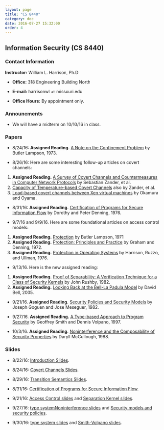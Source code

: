 ```yaml
---
layout: page
title: "CS 8440"
category: doc
date: 2016-07-27 15:32:00
order: 4
---
```


## Information Security (CS 8440)


### Contact Information

__Instructor:__ William L. Harrison, Ph.D

* __Office:__ 318 Engineering Building North

* __E-mail:__ harrisonwl `at` missouri.edu

* __Office Hours:__ By appointment only.


### Announcments

* We will have a midterm on 10/10/16 in class.


### Papers

* 8/24/16: __Assigned Reading.__ <a href="https://harrisonwl.github.io/assets/courses/infosec/fall2016/reading/lampson73note.pdf">A Note on the Confinement Problem</a> by Butler Lampson, 1973.

* 8/26/16: Here are some interesting follow-up articles on covert channels:
1. __Assigned Reading.__ <a href = "http://ieeexplore.ieee.org/stamp/stamp.jsp?arnumber=4317620">A Survey of Covert Channels and Countermeasures in Computer Network Protocols</a> by Sebastian Zander, et al.
2. <a href = "https://www.researchgate.net/publication/228645264_Capacity_of_Temperature-Based_Covert_Channels">Capacity of Temperature-based Covert Channels</a> also by Zander, et al.
3. <a href = "http://dl.acm.org/citation.cfm?id=1774088.1774125&coll=portal&dl=GUIDE&type=series&idx=SERIES179&part=series&WantType=Proceedings&title=SAC">Load-based covert channels between Xen virtual machines</a> by Okamura and Oyama.


* 8/31/16: __Assigned Reading.__ <a href="https://harrisonwl.github.io/assets/courses/infosec/fall2016/reading/denning.pdf">Certification of Programs for Secure Information Flow</a> by Dorothy and Peter Denning, 1976.

* 9/7/16 and 9/9/16. Here are some foundational articles on access control models:
1. __Assigned Reading.__ <a href = "https://harrisonwl.github.io/assets/courses/infosec/fall2016/reading/Lampson71.pdf">Protection</a> by Butler Lampson, 1971
2. __Assigned Reading.__ <a href = "https://harrisonwl.github.io/assets/courses/infosec/fall2016/reading/GrahamDenning72.pdf">Protection: Principles and Practice</a> by Graham and Denning, 1972.
3. __Assigned Reading.__ <a href = "https://harrisonwl.github.io/assets/courses/infosec/fall2016/reading/harrison-ruzzo-ullman.pdf">Protection in Operating Systems</a> by Harrison, Ruzzo, and Ullman, 1976.

* 9/13/16. Here is the new assigned reading:
1. __Assigned Reading.__ <a href="https://harrisonwl.github.io/assets/courses/infosec/fall2016/reading/rushby82.pdf">Proof of Separability: A Verification Technique for a Class of Security Kernels</a> by John Rushby, 1982.
2. __Assigned Reading.__ <a href="https://harrisonwl.github.io/assets/courses/infosec/fall2016/reading/Bell.pdf">Looking Back at the Bell-La Padula Model</a> by David Bell, 2005.

* 9/21/16. __Assigned Reading.__ <a href="https://harrisonwl.github.io/assets/courses/infosec/fall2016/reading/GoguenMeseguer82.pdf">Security Policies and Security Models</a> by Joseph Goguen and Jose Meseguer, 1982.

* 9/27/16. __Assigned Reading.__ <a href="https://harrisonwl.github.io/assets/courses/infosec/fall2016/reading/smithvolpano97.pdf">A Type-based Approach to Program Security</a> by Geoffrey Smith and Dennis Volpano, 1997.

* 10/3/16. __Assigned Reading.__ <a href="https://harrisonwl.github.io/assets/courses/infosec/fall2016/reading/mccullough88.pdf">Noninterference and the Composability of Security Properties</a> by Daryll McCullough, 1988.


### Slides

* 8/22/16:  <a href="https://harrisonwl.github.io/assets/courses/infosec/fall2016/slides/Introduction.pptx">Introduction Slides</a>.

* 8/24/16:  <a href="https://harrisonwl.github.io/assets/courses/infosec/fall2016/slides/CovertChannels.pptx">Covert Channels Slides</a>.

* 8/29/16:  <a href="https://harrisonwl.github.io/assets/courses/infosec/fall2016/slides/TransitionSemantics.pdf">Transition Semantics Slides</a>.

* 8/31/16:  <a href="https://harrisonwl.github.io/assets/courses/infosec/fall2016/slides/CertificationOfProgramsForSecureInfFlow.ppt">Certification of Programs for Secure Information Flow</a>.

* 9/21/16:  <a href="https://harrisonwl.github.io/assets/courses/infosec/fall2016/slides/AccessControl.ppt">Access Control slides</a> and  <a href="https://harrisonwl.github.io/assets/courses/infosec/fall2016/slides/RushbySeparationKernels.ppt">Separation Kernel slides</a>.



* 9/27/16:  <a href="https://harrisonwl.github.io/assets/courses/infosec/fall2016/slides/Noninterference.ppt">type systemNoninterference slides</a> and  <a href="https://harrisonwl.github.io/assets/courses/infosec/fall2016/reading/GoguenMeseguer82.pdf">Security models and security policies</a>.


* 9/30/16:  <a href="https://harrisonwl.github.io/assets/courses/infosec/fall2016/slides/TypesForSecurity.ppt">type system slides</a> and  <a href="https://harrisonwl.github.io/assets/courses/infosec/fall2016/slides/SmithVolpano97.pdf">Smith-Volpano slides</a>.


